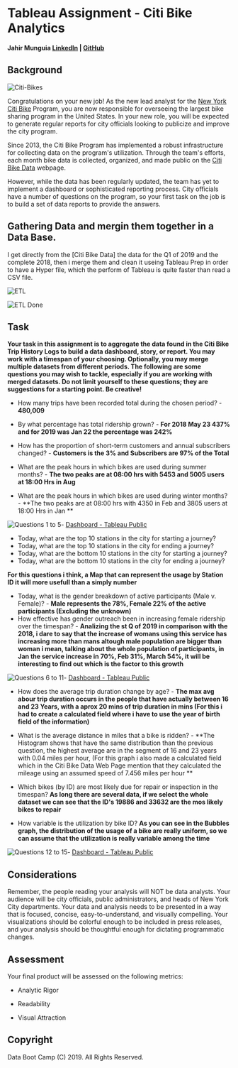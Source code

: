 # Tableau Assignment - Citi Bike Analytics

**Jahir Munguia [LinkedIn](https://www.linkedin.com/in/jahirmunguia/) | [GitHub](https://github.com/HaShAkO)**


## Background

![Citi-Bikes](Images/citibike.jpg)

Congratulations on your new job! As the new lead analyst for the [New York Citi Bike](https://en.wikipedia.org/wiki/Citi_Bike) Program, you are now responsible for overseeing the largest bike sharing program in the United States. In your new role, you will be expected to generate regular reports for city officials looking to publicize and improve the city program.

Since 2013, the Citi Bike Program has implemented a robust infrastructure for collecting data on the program's utilization. Through the team's efforts, each month bike data is collected, organized, and made public on the [Citi Bike Data](https://www.citibikenyc.com/system-data) webpage.

However, while the data has been regularly updated, the team has yet to implement a dashboard or sophisticated reporting process. City officials have a number of questions on the program, so your first task on the job is to build a set of data reports to provide the answers. 

## Gathering Data and mergin them together in a Data Base.

I get directly from the [Citi Bike Data] the data for the Q1 of 2019 and the complete 2018, then i merge them and clean it useing Tableau Prep in order to have a Hyper file, which the perform of Tableau is quite faster than read a CSV file.

![ETL](Images/ETL.png)

![ETL Done](Images/ETL_Done.png)


## Task

**Your task in this assignment is to aggregate the data found in the Citi Bike Trip History Logs to build a data dashboard, story, or report.  You may work with a timespan of your choosing. Optionally, you may merge multiple datasets from different periods. The following are some questions you may wish to tackle, especially if you are working with merged datasets. Do not limit yourself to these questions; they are suggestions for a starting point. Be creative!**

* How many trips have been recorded total during the chosen period? - **480,009**

* By what percentage has total ridership grown? - **For 2018 May 23 437% and for 2019 was Jan 22 the percentage was 242%**

* How has the proportion of short-term customers and annual subscribers changed? - **Customers is the 3% and Subscribers are 97% of the Total**

* What are the peak hours in which bikes are used during summer months? - **The two peaks are at 08:00 hrs with 5453 and 5005 users at 18:00 Hrs in Aug**

* What are the peak hours in which bikes are used during winter months? - **The two peaks are at 08:00 hrs with 4350 in Feb and 3805 users at 18:00 Hrs in Jan **

![Questions 1 to 5 ](Images/Questions_1_to_5.png)- [ Dashboard - Tableau Public](https://public.tableau.com/profile/jahir.castillon#!/vizhome/DatabootcampCitiBikeDashboard/Dashboard1-5)


* Today, what are the top 10 stations in the city for starting a journey?
* Today, what are the top 10 stations in the city for ending a journey? 
* Today, what are the bottom 10 stations in the city for starting a journey?
* Today, what are the bottom 10 stations in the city for ending a journey?

**For this questions i think, a Map that can represent the usage by Station ID it will more usefull than a simply number**

* Today, what is the gender breakdown of active participants (Male v. Female)? - **Male represents the 78%, Female 22% of the active participants (Excluding the unknown)**
* How effective has gender outreach been in increasing female ridership over the timespan? - **Analizing the st Q of 2019 in comparison with the 2018, i dare to say that the increase of womans using this service has increasing more than mans altough male population are bigger than woman i mean, talking about the whole population of participants, in Jan the service increase in 70%, Feb 31%, March 54%, it will be interesting to find out which is the factor to this growth**

![Questions 6 to 11 ](Images/Questions_6_to_11.png)- [ Dashboard - Tableau Public](https://public.tableau.com/profile/jahir.castillon#!/vizhome/DatabootcampCitiBikeDashboard/Dashboard6-10)

* How does the average trip duration change by age? - **The max avg abour trip duration occurs in the people that have actually between 16 and 23 Years, with a aprox 20 mins of trip duration in mins (For this i had to create a calculated field where i have to use the year of birth field of the information)** 

* What is the average distance in miles that a bike is ridden? - **The Histogram shows that have the same distribution than the previous question, the highest average are in the segment of 16 and 23 years with 0.04 miles per hour, (For this graph i also made a calculated field which in the Citi Bike Data Web Page mention that they calculated the mileage using an assumed speed of 7.456 miles per hour ** 

* Which bikes (by ID) are most likely due for repair or inspection in the timespan? **As long there are several data, if we select the whole dataset we can see that the ID's 19886 and 33632 are the mos likely bikes to repair**

* How variable is the utilization by bike ID? **As you can see in the Bubbles graph, the distribution of the usage of a bike are really uniform, so we can assume that the utilization is really variable among the time**

![Questions 12 to 15 ](Images/Questions_12_to_15.png)- [ Dashboard - Tableau Public](https://public.tableau.com/profile/jahir.castillon#!/vizhome/DatabootcampCitiBikeDashboard/Dashboard12-15)

## Considerations

Remember, the people reading your analysis will NOT be data analysts. Your audience will be city officials, public administrators, and heads of New York City departments. Your data and analysis needs to be presented in a way that is focused, concise, easy-to-understand, and visually compelling. Your visualizations should be colorful enough to be included in press releases, and your analysis should be thoughtful enough for dictating programmatic changes. 

## Assessment

Your final product will be assessed on the following metrics: 

* Analytic Rigor

* Readability

* Visual Attraction

## Copyright

Data Boot Camp (C) 2019. All Rights Reserved.
